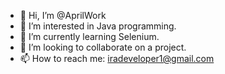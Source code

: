 - 👋 Hi, I’m @AprilWork
- 👀 I’m interested in Java programming.
- 🌱 I’m currently learning Selenium.
- 💞️ I’m looking to collaborate on a project.
- 📫 How to reach me: iradeveloper1@gmail.com

<!---
AprilWork/AprilWork is a ✨ special ✨ repository because its `README.md` (this file) appears on your GitHub profile.
You can click the Preview link to take a look at your changes.
--->
